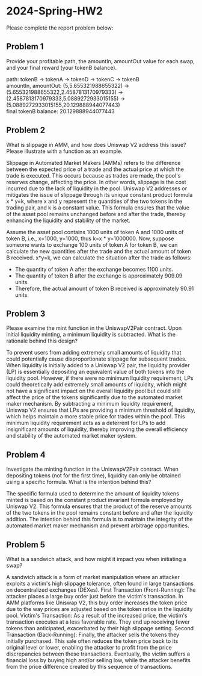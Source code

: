 # 2024-Spring-HW2

Please complete the report problem below:

## Problem 1
Provide your profitable path, the amountIn, amountOut value for each swap, and your final reward (your tokenB balance).

path: tokenB -> tokenA -> tokenD -> tokenC -> tokenB \
amountIn, amountOut: (5,5.655321988655322) -> (5.655321988655322,2.4587813170979333) -> (2.4587813170979333,5.0889272933015155) -> (5.0889272933015155,20.129888944077443) \
final tokenB balance: 20.129888944077443

## Problem 2
What is slippage in AMM, and how does Uniswap V2 address this issue? Please illustrate with a function as an example.

Slippage in Automated Market Makers (AMMs) refers to the difference between the expected price of a trade and the actual price at which the trade is executed. This occurs because as trades are made, the pool's reserves change, affecting the price. In other words, slippage is the cost incurred due to the lack of liquidity in the pool.
Uniswap V2 addresses or mitigates the issue of slippage through its unique constant product formula x * y=k, where x and y represent the quantities of the two tokens in the trading pair, and k is a constant value. This formula ensures that the value of the asset pool remains unchanged before and after the trade, thereby enhancing the liquidity and stability of the market.

Assume the asset pool contains 1000 units of token A and 1000 units of token B, i.e., x=1000, y=1000, thus k=x * y=1000000. Now, suppose someone wants to exchange 100 units of token A for token B, we can calculate the new quantities after the trade and the actual amount of token B received.
x*y=k, we can calculate the situation after the trade as follows:

* The quantity of token A after the exchange becomes 1100 units.
* The quantity of token B after the exchange is approximately 909.09 units.
* Therefore, the actual amount of token B received is approximately 90.91 units.

## Problem 3
Please examine the mint function in the UniswapV2Pair contract. Upon initial liquidity minting, a minimum liquidity is subtracted. What is the rationale behind this design?

To prevent users from adding extremely small amounts of liquidity that could potentially cause disproportionate slippage for subsequent trades.
When liquidity is initially added to a Uniswap V2 pair, the liquidity provider (LP) is essentially depositing an equivalent value of both tokens into the liquidity pool. However, if there were no minimum liquidity requirement, LPs could theoretically add extremely small amounts of liquidity, which might not have a significant impact on the overall liquidity pool but could still affect the price of the tokens significantly due to the automated market maker mechanism.
By subtracting a minimum liquidity requirement, Uniswap V2 ensures that LPs are providing a minimum threshold of liquidity, which helps maintain a more stable price for trades within the pool. This minimum liquidity requirement acts as a deterrent for LPs to add insignificant amounts of liquidity, thereby improving the overall efficiency and stability of the automated market maker system.

## Problem 4
Investigate the minting function in the UniswapV2Pair contract. When depositing tokens (not for the first time), liquidity can only be obtained using a specific formula. What is the intention behind this?

The specific formula used to determine the amount of liquidity tokens minted is based on the constant product invariant formula employed by Uniswap V2. This formula ensures that the product of the reserve amounts of the two tokens in the pool remains constant before and after the liquidity addition. The intention behind this formula is to maintain the integrity of the automated market maker mechanism and prevent arbitrage opportunities.

## Problem 5
What is a sandwich attack, and how might it impact you when initiating a swap?

A sandwich attack is a form of market manipulation where an attacker exploits a victim's high slippage tolerance, often found in large transactions on decentralized exchanges (DEXes).
First Transaction (Front-Running): The attacker places a large buy order just before the victim's transaction. In AMM platforms like Uniswap V2, this buy order increases the token price due to the way prices are adjusted based on the token ratios in the liquidity pool.
Victim's Transaction: As a result of the increased price, the victim's transaction executes at a less favorable rate. They end up receiving fewer tokens than anticipated, exacerbated by their high slippage setting.
Second Transaction (Back-Running): Finally, the attacker sells the tokens they initially purchased. This sale often reduces the token price back to its original level or lower, enabling the attacker to profit from the price discrepancies between these transactions. Eventually, the victim suffers a financial loss by buying high and/or selling low, while the attacker benefits from the price difference created by this sequence of transactions.



